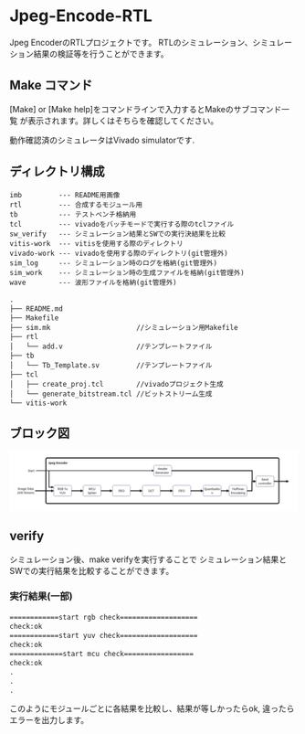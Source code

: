 # Jpeg-Encode-RTL

Jpeg EncoderのRTLプロジェクトです。
RTLのシミュレーション、シミュレーション結果の検証等を行うことができます。

## Make コマンド
[Make] or [Make help]をコマンドラインで入力するとMakeのサブコマンド一覧
が表示されます。詳しくはそちらを確認してください。

動作確認済のシミュレータはVivado simulatorです.


## ディレクトリ構成

```
imb         --- README用画像
rtl         --- 合成するモジュール用
tb          --- テストベンチ格納用
tcl         --- vivadoをバッチモードで実行する際のtclファイル
sw_verify   --- シミュレーション結果とSWでの実行決結果を比較
vitis-work  --- vitisを使用する際のディレクトリ
vivado-work --- vivadoを使用する際のディレクトリ(git管理外)
sim_log     --- シミュレーション時のログを格納(git管理外)
sim_work    --- シミュレーション時の生成ファイルを格納(git管理外)
wave        --- 波形ファイルを格納(git管理外)
```

```
.
├── README.md
├── Makefile
├── sim.mk                     //シミュレーション用Makefile
├── rtl
│   └── add.v                  //テンプレートファイル
├── tb
│   └── Tb_Template.sv         //テンプレートファイル
├── tcl
│   ├── create_proj.tcl        //vivadoプロジェクト生成
│   └── generate_bitstream.tcl //ビットストリーム生成
└── vitis-work
```

## ブロック図

![](img/block.png)

## verify

シミュレーション後、make verifyを実行することで
シミュレーション結果とSWでの実行結果を比較することができます。

### 実行結果(一部)

```
============start rgb check===================
check:ok
============start yuv check===================
check:ok
=============start mcu check=================
check:ok
.
.
.
```

このようにモジュールごとに各結果を比較し、結果が等しかったらok,
違ったらエラーを出力します。